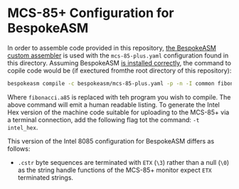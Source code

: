 # MCS-85+ Configuration for BespokeASM
In order to assemble code provided in this repository, [the BespokeASM custom assembler](https://github.com/michaelkamprath/bespokeasm) is used with the `mcs-85-plus.yaml` configuration found in this directory. Assuming BespokeASM [is installed correctly](https://github.com/michaelkamprath/bespokeasm/wiki/Installation-and-Usage#installation), the command to copile code would be (if exectured fromthe root directory of this repository):
```sh
bespokeasm compile -c bespokeasm/mcs-85-plus.yaml -p -n -I common fibonacci.a85
```
Where `fibonacci.a85` is replaced with teh program you wish to compile. The above command will emit a human readable listing. To generate the Intel Hex version of the machine code suitable for uploading to the MCS-85+ via a terminal connection, add the following flag tot the command: `-t intel_hex`.

This version of the Intel 8085 configuration for BespokeASM differs as follows:

* `.cstr` byte sequences are terminated with `ETX` (`\3`) rather than a null (`\0`) as the string handle functions of the MCS-85+ monitor expect `ETX` terminated strings.